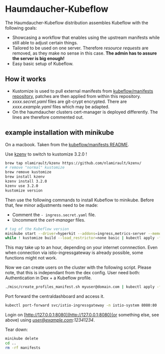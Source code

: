 # Haumdaucher-Kubeflow

The Haumdaucher-Kubeflow distribution assembles Kubeflow with the following goals:

* Showcasing a workflow that enables using the upstream manifests while still able to adjust certain things.
* Tailored to be used on one server. Therefore *resource requests* are removed, as they make no sense in this case. **The admin has to assure the server is big enough!**
* Easy basic setup of Kubeflow.

## How it works

* Kustomize is used to pull external manifests from [kubeflow/manifests repository](https://github.com/kubeflow/manifests/tree/v1.3-branch), patches are then applied from within this repository.
* *xxxx.secret.yaml* files are git-crypt encrypted. There are *xxxx.example.yaml* files which may be adapted.
* On the haumdaucher clusters cert-manager is deployed differently. The lines are therefore commented out.

## example installation with minikube

On a macbook. Taken from the [kubeflow/manifests README](https://github.com/kubeflow/manifests/blob/v1.3-branch/README.md).

Use [kzenv](https://github.com/nlamirault/kzenv) to switch to kustomize 3.2.0 !

```sh
brew tap nlamirault/kzenv https://github.com/nlamirault/kzenv/
# remove "normal" kustomize
brew remove kustomize
brew install kzenv
kzenv install 3.2.0
kzenv use 3.2.0
kustomize version
```

Then use the following commands to install Kubeflow to minikube. Before that, few minor adjustments need to be made:

* Comment the `- ingress.secret.yaml` file.
* Uncomment the *cert-manager* files.

```sh
# tag of the Kubeflow version
minikube start --driver=hyperkit --addons=ingress,metrics-server --memory=14g --cpus=8 --disk-size='40000mb' && \
while ! kustomize build --load_restrictor=none basic | kubectl apply -f -; do echo "Retrying to apply resources"; sleep 10; done
```

This may take up to an hour, depending on your internet connnection. Even when connection via istio-ingressgateway is already possible, some functions might not work.

Now we can create users on the cluster with the following script. Please note, that this is independant from the dex config. User need both: Authentication in Dex + a Kubeflow profile.

```sh
./misc/create_profiles_manifest.sh myuser@domain.com | kubectl apply -f -
```

Port forward the centraldashboard and access it.

```sh
kubectl port-forward svc/istio-ingressgateway -n istio-system 8080:80
```

Login on [http://127.0.0.1:8080](http://127.0.0.1:8080)(or something else, see above) using *user@example.com:12341234*.

Tear down:

```sh
minikube delete
cd ..
rm -rf manifests
```